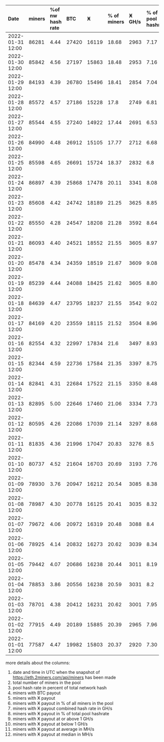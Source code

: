 |Date|miners|%of nw hash rate|BTC|Ӿ|% of miners|Ӿ GH/s|% of pool hashrate|>=1 GH/s|<1 GH/s|avg in MH/s|med in MH/s|
|:-|:-|:-|:-|:-|:-|:-|:-|:-|:-|:-|:-|
|2022-01-31 12:00|86281|4.44|27420|16119|18.68|2963|7.17|300|15819|183|97|
|2022-01-30 12:00|85842|4.56|27197|15863|18.48|2953|7.16|293|15570|185|97|
|2022-01-29 12:00|84193|4.39|26780|15496|18.41|2854|7.04|289|15207|184|97|
|2022-01-28 12:00|85572|4.57|27186|15228|17.8|2749|6.81|275|14953|180|92|
|2022-01-27 12:00|85544|4.55|27240|14922|17.44|2691|6.53|269|14653|179|92|
|2022-01-26 12:00|84990|4.48|26912|15105|17.77|2712|6.68|275|14830|179|92|
|2022-01-25 12:00|85598|4.65|26691|15724|18.37|2832|6.8|298|15426|179|92|
|2022-01-24 12:00|86897|4.39|25868|17478|20.11|3341|8.08|372|17106|189|97|
|2022-01-23 12:00|85608|4.42|24742|18189|21.25|3625|8.85|420|17769|199|102|
|2022-01-22 12:00|85550|4.28|24547|18208|21.28|3592|8.64|414|17794|197|102|
|2022-01-21 12:00|86093|4.40|24521|18552|21.55|3605|8.97|403|18149|194|97|
|2022-01-20 12:00|85478|4.34|24359|18519|21.67|3609|9.08|421|18098|195|97|
|2022-01-19 12:00|85239|4.44|24088|18425|21.62|3605|8.80|417|18008|195|102|
|2022-01-18 12:00|84639|4.47|23795|18237|21.55|3542|9.02|392|17845|194|102|
|2022-01-17 12:00|84169|4.20|23559|18115|21.52|3504|8.96|391|17724|192|97|
|2022-01-16 12:00|82554|4.32|22997|17834|21.6|3497|8.93|401|17433|196|102|
|2022-01-15 12:00|82344|4.59|22736|17584|21.35|3397|8.75|361|17223|192|97|
|2022-01-14 12:00|82841|4.31|22684|17522|21.15|3350|8.48|369|17153|189|97|
|2022-01-13 12:00|82895|5.00|22646|17460|21.06|3334|7.73|364|17096|189|97|
|2022-01-12 12:00|80595|4.26|22086|17039|21.14|3297|8.68|369|16670|193|97|
|2022-01-11 12:00|81835|4.36|21996|17047|20.83|3276|8.5|365|16682|190|97|
|2022-01-10 12:00|80737|4.52|21604|16703|20.69|3193|7.76|354|16349|190|97|
|2022-01-09 12:00|78930|3.76|20947|16212|20.54|3085|8.38|337|15875|189|97|
|2022-01-08 12:00|78987|4.30|20778|16125|20.41|3035|8.32|327|15798|186|97|
|2022-01-07 12:00|79672|4.06|20972|16319|20.48|3088|8.4|339|15980|187|92|
|2022-01-06 12:00|78925|4.14|20832|16273|20.62|3039|8.34|329|15944|186|92|
|2022-01-05 12:00|79442|4.07|20686|16238|20.44|3011|8.19|327|15911|183|92|
|2022-01-04 12:00|78853|3.86|20556|16238|20.59|3031|8.2|321|15917|186|92|
|2022-01-03 12:00|78701|4.38|20412|16231|20.62|3001|7.95|311|15920|184|92|
|2022-01-02 12:00|77915|4.49|20189|15885|20.39|2965|7.96|320|15565|185|92|
|2022-01-01 12:00|77587|4.47|19982|15803|20.37|2920|7.30|305|15498|183|92|
  
  
more details about the columns:  
1. date and time in UTC when the snapshot of https://eth.2miners.com/api/miners has been made  
2. total number of miners in the pool  
3. pool hash rate in percent of total network hash   
4. miners with BTC payout  
5. miners with Ӿ payout   
6. miners with Ӿ payout in % of all miners in the pool  
7. miners with Ӿ payout combined hash rate in GH/s  
8. miners with Ӿ payout in % of total pool hashrate  
9. miners with Ӿ payout at or above 1 GH/s  
10. miners with Ӿ payout at below 1 GH/s  
11. miners with Ӿ payout at average in MH/s  
12. miners with Ӿ payout at median in MH/s  
